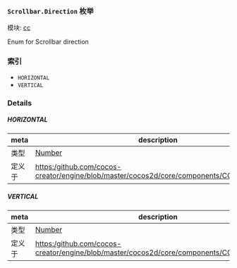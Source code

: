 ### `Scrollbar.Direction` 枚举



模块: [cc](../modules/cc.md)


Enum for Scrollbar direction


### 索引
  - `HORIZONTAL`
  - `VERTICAL`

### Details


##### HORIZONTAL

> 

| meta | description |
|------|-------------|
| 类型 | <a href="https://developer.mozilla.org/en/JavaScript/Reference/Global_Objects/Number" class="crosslink external" target="_blank">Number</a> |
| 定义于 | [https:/github.com/cocos-creator/engine/blob/master/cocos2d/core/components/CCScrollBar.js:35](https:/github.com/cocos-creator/engine/blob/master/cocos2d/core/components/CCScrollBar.js#L35) |



##### VERTICAL

> 

| meta | description |
|------|-------------|
| 类型 | <a href="https://developer.mozilla.org/en/JavaScript/Reference/Global_Objects/Number" class="crosslink external" target="_blank">Number</a> |
| 定义于 | [https:/github.com/cocos-creator/engine/blob/master/cocos2d/core/components/CCScrollBar.js:40](https:/github.com/cocos-creator/engine/blob/master/cocos2d/core/components/CCScrollBar.js#L40) |



